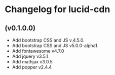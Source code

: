 # Changelog for lucid-cdn

## (v0.1.0.0)

* Add bootstrap CSS and JS v.4.5.0.
* Add bootstrap CSS and JS v5.0.0-alpha1.
* Add fontawesome v4.7.0
* Add jquery v3.5.1
* Add mathjax v3.0.5
* Add popper v2.4.4
